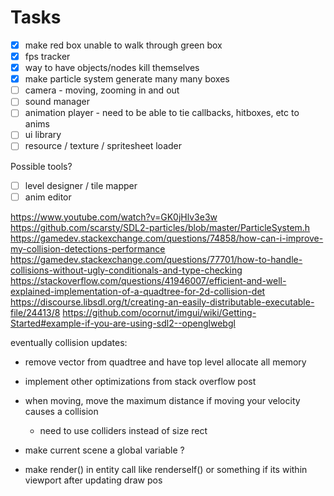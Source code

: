 # Tasks

- [x] make red box unable to walk through green box
- [x] fps tracker
- [x] way to have objects/nodes kill themselves
- [x] make particle system generate many many boxes
- [ ] camera - moving, zooming in and out
- [ ] sound manager
- [ ] animation player - need to be able to tie callbacks, hitboxes, etc to anims
- [ ] ui library
- [ ] resource / texture / spritesheet loader

Possible tools?
- [ ] level designer / tile mapper
- [ ] anim editor

https://www.youtube.com/watch?v=GK0jHlv3e3w
https://github.com/scarsty/SDL2-particles/blob/master/ParticleSystem.h
https://gamedev.stackexchange.com/questions/74858/how-can-i-improve-my-collision-detections-performance
https://gamedev.stackexchange.com/questions/77701/how-to-handle-collisions-without-ugly-conditionals-and-type-checking
https://stackoverflow.com/questions/41946007/efficient-and-well-explained-implementation-of-a-quadtree-for-2d-collision-det
https://discourse.libsdl.org/t/creating-an-easily-distributable-executable-file/24413/8
https://github.com/ocornut/imgui/wiki/Getting-Started#example-if-you-are-using-sdl2--openglwebgl

eventually collision updates:
- remove vector from quadtree and have top level allocate all memory
- implement other optimizations from stack overflow post
- when moving, move the maximum distance if moving your velocity causes a collision
  - need to use colliders instead of size rect

- make current scene a global variable ?  
- make render() in entity call like renderself() or something if its within viewport after updating draw pos

